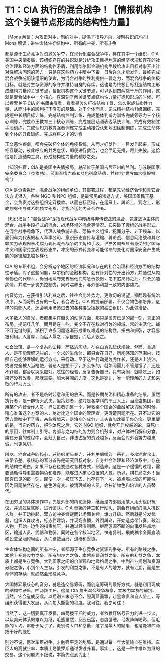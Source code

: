 # T1：CIA 执行的混合战争！【情报机构这个关键节点形成的结构性力量】

（Mona 解读：为攻击对手，制约对手，提供了指导方向，凝聚共识的方向）Mona 解读：讲生命体生存结构中，所有的冲突，所有斗争

都是源于生命竞争对资源的争夺，在现代化混合战争中，存在其中一个组织，CIA 美国中央情报局，该组织存在的共识就是分析攻击目标地区的经济状况和存在的社会治理和经济方面的结构性矛盾，利用华尔街金融机构手段给攻击目标对象开出针对性解决问题的药方，只是在这些药方中暗中下毒，日后许久才能发作，最终完成混合战争分配该组织的使命，为混合战争的胜利提供一臂之力，而混合战争的终极目标，就是对生存资源的争夺并维持自身的存续。这也是为终极目标打造结构工形成结构力量的关键节点，情报机构这个关键节点，可以达到四两拨干斤的作用，这就是混合战争中一个核心。在深刻了解关键节点结构性力量打造和形成的时候，可以搜索关于 CIA 的书籍来看看，看看是怎么打造结构工具，怎么形成结构性力量，从而斗争的顺利打下夯实的基础。对于个体而言，完成精神结构升级训练，完成短中长期目标训练，完成结构性判训练，完成整体判断力训练完成领导力三个核心训练，完成帝王教育三个核心训练，完成底层话语表达系统训练，完成有效制胜手段训练，完成认知力教育强者训练完成主动接受认知地图绘制训练，完成生命体到个体的升级训练，完成将将之才的训练

正文恶性疾病，都会先破坏个体的免疫系统，从而才好发作。一目发作起来，形成相互联动，彼此呼应的并发症状，即便进行救治，也会手足无措，顾此失彼。这恰恰是打造结构工具，形成结构性力量的精妙之处。

（知识扫盲：CIA 是美国中央情报局，总部位于美国吉尼亚州的兰利。与苏联国家安全委员会（克格勃）、英国军情六处和以色列摩萨德，并称为“世界四大情报机构”）

CIA 是负责执行，混合战争的组织单位，其部署过程，都是先以经济合作和具它合法方式潜入，各种 NGO 和 NPO 组织，是最常见的渗透方式，美国国家民王基金，会负责对这些组织定可拨款。从而在标区域，在组织上、舆论上、观念上，形成挪有传导体系的独立组织，寻拢合适的内音合作者。

（知识扫盲：“混合战争”是指现代战争中传统与非传统战的混合，包含战争主体的混合、战争手段样式的混合、战场环境的混合等情况。它突破了传统的战争形式，在混合战争视角下，代理人战争游击队、恐怖主义组织、犯罪分子、非正规车、以雇佣车为代表的私人军事公司、意识形态宣传与灌输、舆论战、信息网络战和其它软实力表现因素均成为现代混合战争的主角和手段。世界各国都显著感受到了国际冲突和国家对立表现形态中，冲突的形式转变和可能带来的变化对国家安全产生威胁的途径越来越多样化

CIA 的专职小组，会分析这个地区的经济状况和存在的社会治理和经济方面的结构性矛盾。对子这些问题，华尔街的金融机构，会有针对性的开出药方，并通过从内音物色的代理人，尚当地政府兜售当他们病急舌投医，吃下这灵药之后，只会加速病情，并进一步丧失控制力，同时喂养出，与外部利益一致的内部势力。

内音势力，在获得引法利益之后，往往会比外势力，更急切的渴望，推翻现有统治秩序，从而将所占有的一切，者合法化。CIA 的提前部署，不仅会物色和培养，这样的内部人员，还会利用渗透进去的各种接受拨款的独立组织，为此做准备。

大多数人的自光，者都集中在街头的动荡方面，那只是图穷已见的那一刻，真正的布局，提前好几年。而月是在一些，完全不存在敌对行为的领域，常的生活化。蝇不叮无缝的蛋，淤积了许多问题逐渐形成重疾难返的结构性，扭曲和撕裂，才容易被利用。人自厚，而后人辱之；家自毁，而后人毁之。

社会治理，是一个复杂的工程，而经济周期，存在自身的起伏规律。然而，普通人，是不能理解这些的，一个求的生命体，都只会在自己，所能感知的范围内，按照自己能够理解的运行方式，采行动。至于这种行动是为虎作长，还是火上浇油，或者完全被人当枪使，普通人是想不了，那么多的。就如同婴儿不管是饿了，还是不舒服，都会以哭采应对，过往的经验，反复告诉自己，只有哭闹，就能吃上，如果还没有改善，那就需要，加大哭闹的力度。这也是婴儿，唯一能理解的方式和采取的行为方式！

所有的攻击，者不是临时起意和无的放天。而是长期关注和精心准备的结果。虽然执行者，是一群街头武夫，但策划者，绝对是各学科的专业人上。当高盛集团，借用某个内音合作人员，尚决策者兜售一个，拯救桌个国企的金融解决方案的时候，精心准备这个方案的人，绝对比这个国企的管理者，更清楚问题所在。只不过它的药方里暗中下了毒，某些看起采，是治病的成分，其实会加速要了你的命。更重要的是，当它的药方，把你治死之后，它的 NGO 组织，就会开启权威的论，将死亡的原因，往体制上引导。内部与之勾结的势力则会机鼓噪，对户体进行解和分食。鹰在分食的过程中，会灶大自己，非法占据的资源越多，反而会对外音势力越忠诚，也更急切。

所以，混合战争的核心，并组织街头暴力，并利用后续的一系列，多度混合攻击，来带节差。最核心的音分首先是研究目标对象，自身社会治理和经济体系中，存在的结构性斑曲。如果不存在也要通过各种方式，制造来。这是一个缓慢的过程，需要循循诱导更需要物色和培养，能够进入核心位置的人员。所以，棋在局之外！当图穷已见的那一刻，即便一次，被压下去，也存在下一次，被点燃火焰的可能性。因为问题依然存在，底色没有变。被清理掉的人员，会被新物色和培训的人员替代。

在图穷见的具体操作中，先是外部的舆论造势，继而是内部借用某人用头组织抗议，并通过巨联网，进行品联。CIA 音署的特工和行动队，则会有组织的混入抗议人群，并王动挑起，双方的冲突继谜而让场面关控，爆力升级。然后就是分发武器，组织人群攻占，标志性建筑，并现场直播，外围舆论，开始造势带节奏，政治人物，开始一边倒的指责施压，并通过经济制裁。继而源源不断的向事发热点地区，输送人员、武器和物资。同时在各个核叫地区，快速复制，飛成秩序全面崩溃和民意泌涵的局面，从而迫使当局，退缩和妥协。

生命体结构之间的所有冲突，者都源于生存竞争对资源的争夺。所有的路线之争，本质上都是权力之争，所有的权力之争，本质都是利益之争，所有的利益之争，本质上都是生存竞争。大到国家之间的价值观和地缘格局之争，中到产业规划和资源分配之争，小到个人生存，引发的利益之争。不是有人的地方，就有江湖，而是生命体的存续，就必然会形成竞争。

大国博弈最核心的音分，就是造交易筹码，而创造筹码的最好方式，就是利用现成的结构性矛盾，四两拨工斤。这是 CIA 提出混合战争概念，并极力实施的前提。当然，它会造成反噬。以后别人末必不会，照葫芦画飘，让黑命贵和自人垒上，等组织获得更大发展，从而加大撕裂的程度。寇可往，我亦可往！

当然了，这一切要真正发挥，四两拨干斤的威力，者依赖灯塔号召力的进一步淡，以及美元体系的难以为继。毛熊虽然，反应迅猛，态度强硬，弓发阵阵喝彩，但毛熊的人均，都低于兔子了，更别说人口和总量，这才是最大的隐患，也是能被四两拨干斤的底色

别的不说，两次车臣战争，才勉强平定的乱局。是通过每一年大量输血在维持。车臣人的高就业率，本质上是俄罗斯通过发钱养看。事实上，这是一种中难以为继的交易。这个问题先不细说，本篇先点到为止！